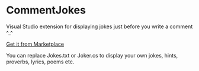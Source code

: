 # CommentJokes
Visual Studio extension for displaying jokes just before you write a comment ^_^

[Get it from Marketplace](https://marketplace.visualstudio.com/items?itemName=MerryYellow.commentjokes)

You can replace Jokes.txt or Joker.cs to display your own jokes, hints, proverbs, lyrics, poems etc.
